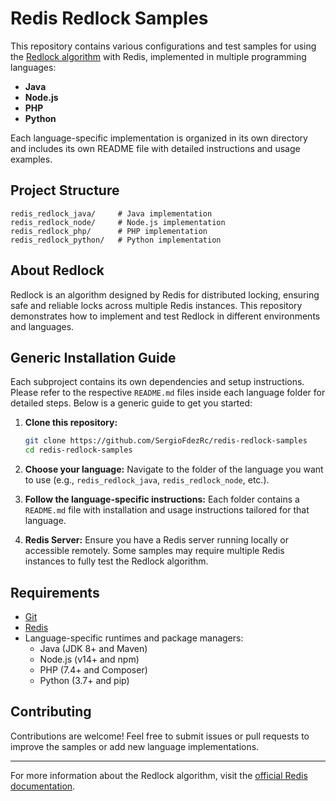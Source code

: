 # Redis Redlock Samples

This repository contains various configurations and test samples for using the [Redlock algorithm](https://redis.io/docs/latest/develop/clients/patterns/distributed-locks/#the-redlock-algorithm) with Redis, implemented in multiple programming languages:

- **Java**
- **Node.js**
- **PHP**
- **Python**

Each language-specific implementation is organized in its own directory and includes its own README file with detailed instructions and usage examples.

## Project Structure

```
redis_redlock_java/     # Java implementation
redis_redlock_node/     # Node.js implementation
redis_redlock_php/      # PHP implementation
redis_redlock_python/   # Python implementation
```

## About Redlock

Redlock is an algorithm designed by Redis for distributed locking, ensuring safe and reliable locks across multiple Redis instances. This repository demonstrates how to implement and test Redlock in different environments and languages.

## Generic Installation Guide

Each subproject contains its own dependencies and setup instructions. Please refer to the respective `README.md` files inside each language folder for detailed steps. Below is a generic guide to get you started:

1. **Clone this repository:**
   ```sh
   git clone https://github.com/SergioFdezRc/redis-redlock-samples
   cd redis-redlock-samples
   ```

2. **Choose your language:**
   Navigate to the folder of the language you want to use (e.g., `redis_redlock_java`, `redis_redlock_node`, etc.).

3. **Follow the language-specific instructions:**
   Each folder contains a `README.md` file with installation and usage instructions tailored for that language.

4. **Redis Server:**
   Ensure you have a Redis server running locally or accessible remotely. Some samples may require multiple Redis instances to fully test the Redlock algorithm.

## Requirements

- [Git](https://git-scm.com/)
- [Redis](https://redis.io/download)
- Language-specific runtimes and package managers:
  - Java (JDK 8+ and Maven)
  - Node.js (v14+ and npm)
  - PHP (7.4+ and Composer)
  - Python (3.7+ and pip)

## Contributing

Contributions are welcome! Feel free to submit issues or pull requests to improve the samples or add new language implementations.

---

For more information about the Redlock algorithm, visit the [official Redis documentation](https://redis.io/docs/latest/develop/clients/patterns/distributed-locks/). 
